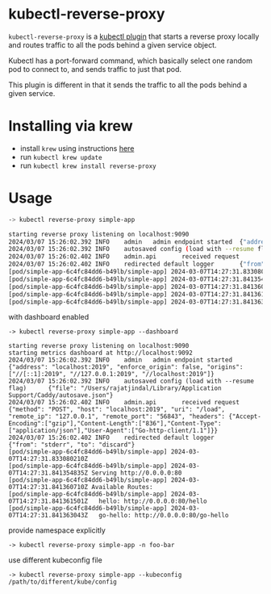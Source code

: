 # kubectl-reverse-proxy

`kubectl-reverse-proxy` is a [kubectl plugin](https://kubernetes.io/docs/tasks/extend-kubectl/kubectl-plugins/) that starts a reverse proxy locally and routes traffic to all the pods behind a given service object.

Kubectl has a port-forward command, which basically select one random pod to connect to, and sends traffic to just that pod.

This plugin is different in that it sends the traffic to all the pods behind a given service.

# Installing via krew
- install `krew` using instructions [here](https://github.com/kubernetes-sigs/krew#installation)
- run `kubectl krew update`
- run `kubectl krew install reverse-proxy`


# Usage

```bash
-> kubectl reverse-proxy simple-app

starting reverse proxy listening on localhost:9090
2024/03/07 15:26:02.392 INFO    admin   admin endpoint started  {"address": "localhost:2019", "enforce_origin": false, "origins": ["//[::1]:2019", "//127.0.0.1:2019", "//localhost:2019"]}
2024/03/07 15:26:02.392 INFO    autosaved config (load with --resume flag)      {"file": "/Users/rajatjindal/Library/Application Support/Caddy/autosave.json"}
2024/03/07 15:26:02.402 INFO    admin.api       received request        {"method": "POST", "host": "localhost:2019", "uri": "/load", "remote_ip": "127.0.0.1", "remote_port": "56843", "headers": {"Accept-Encoding":["gzip"],"Content-Length":["836"],"Content-Type":["application/json"],"User-Agent":["Go-http-client/1.1"]}}
2024/03/07 15:26:02.402 INFO    redirected default logger       {"from": "stderr", "to": "discard"}
[pod/simple-app-6c4fc84dd6-b49lb/simple-app] 2024-03-07T14:27:31.833080210Z 
[pod/simple-app-6c4fc84dd6-b49lb/simple-app] 2024-03-07T14:27:31.841354835Z Serving http://0.0.0.0:80
[pod/simple-app-6c4fc84dd6-b49lb/simple-app] 2024-03-07T14:27:31.841360710Z Available Routes:
[pod/simple-app-6c4fc84dd6-b49lb/simple-app] 2024-03-07T14:27:31.841361501Z   hello: http://0.0.0.0:80/hello
[pod/simple-app-6c4fc84dd6-b49lb/simple-app] 2024-03-07T14:27:31.841363043Z   go-hello: http://0.0.0.0:80/go-hello
```

with dashboard enabled

```shell
-> kubectl reverse-proxy simple-app --dashboard

starting reverse proxy listening on localhost:9090
starting metrics dashboard at http://localhost:9092
2024/03/07 15:26:02.392 INFO    admin   admin endpoint started  {"address": "localhost:2019", "enforce_origin": false, "origins": ["//[::1]:2019", "//127.0.0.1:2019", "//localhost:2019"]}
2024/03/07 15:26:02.392 INFO    autosaved config (load with --resume flag)      {"file": "/Users/rajatjindal/Library/Application Support/Caddy/autosave.json"}
2024/03/07 15:26:02.402 INFO    admin.api       received request        {"method": "POST", "host": "localhost:2019", "uri": "/load", "remote_ip": "127.0.0.1", "remote_port": "56843", "headers": {"Accept-Encoding":["gzip"],"Content-Length":["836"],"Content-Type":["application/json"],"User-Agent":["Go-http-client/1.1"]}}
2024/03/07 15:26:02.402 INFO    redirected default logger       {"from": "stderr", "to": "discard"}
[pod/simple-app-6c4fc84dd6-b49lb/simple-app] 2024-03-07T14:27:31.833080210Z 
[pod/simple-app-6c4fc84dd6-b49lb/simple-app] 2024-03-07T14:27:31.841354835Z Serving http://0.0.0.0:80
[pod/simple-app-6c4fc84dd6-b49lb/simple-app] 2024-03-07T14:27:31.841360710Z Available Routes:
[pod/simple-app-6c4fc84dd6-b49lb/simple-app] 2024-03-07T14:27:31.841361501Z   hello: http://0.0.0.0:80/hello
[pod/simple-app-6c4fc84dd6-b49lb/simple-app] 2024-03-07T14:27:31.841363043Z   go-hello: http://0.0.0.0:80/go-hello
```

provide namespace explicitly

```shell
-> kubectl reverse-proxy simple-app -n foo-bar
```

use different kubeconfig file

```shell
-> kubectl reverse-proxy simple-app --kubeconfig /path/to/different/kube/config
```


